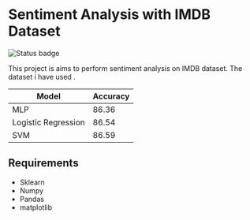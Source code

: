 # Sentiment Analysis with IMDB Dataset 

![Status badge](https://img.shields.io/badge/Status-Archived-important)

This project is aims to perform sentiment analysis on IMDB dataset. The dataset i have used .

| Model | Accuracy|
| --- | --- |
| MLP | 86.36 |
| Logistic Regression | 86.54 |
| SVM | 86.59 |


## Requirements
- Sklearn
- Numpy
- Pandas
- matplotlib